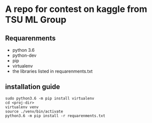 # A repo for contest on kaggle from TSU ML Group

## Requarenments

* python 3.6
* python-dev
* pip
* virtualenv
* the libraries listed in requarenments.txt

## installation guide

    sudo python3.6 -m pip install virtualenv
    cd <proj-dir>
    virtualenv venv
    source ./venv/bin/activate
    python3.6 -m pip install -r requarenments.txt
